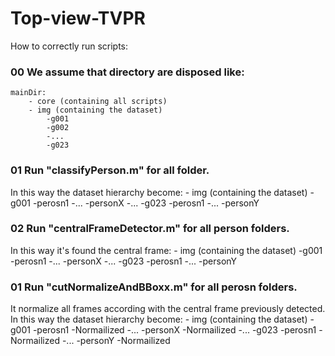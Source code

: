 # Top-view-TVPR

How to correctly run scripts:

### 00 We assume that directory are disposed like:
	mainDir:
		- core (containing all scripts)
		- img (containing the dataset) 
			-g001
			-g002
			-...
			-g023

### 01 Run "classifyPerson.m" for all folder. 
In this way the dataset hierarchy become:
	- img (containing the dataset) 
		-g001
			-perosn1
			-...
			-personX
		-...
		-g023
			-perosn1
			-...
			-personY

### 02 Run "centralFrameDetector.m" for all person folders. 
In this way it's found the central frame:
	- img (containing the dataset) 
		-g001
			-perosn1
			-...
			-personX
		-...
		-g023
			-perosn1
			-...
			-personY

### 01 Run "cutNormalizeAndBBoxx.m" for all perosn folders. 
It normalize all frames according with the central frame previously detected.
In this way the dataset hierarchy become:
	- img (containing the dataset) 
		-g001
			-perosn1
				-Normailized
			-...
			-personX
				-Normailized
		-...
		-g023
			-perosn1
				-Normailized
			-...
			-personY
				-Normailized